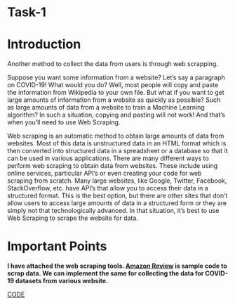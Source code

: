 # Task-1

# Introduction

Another method to collect the data from users is through web scrapping.

Suppose you want some information from a website? Let’s say a paragraph on COVID-19! What would you do? Well, most people will copy and paste the information from Wikipedia to your own file. 
But what if you want to get large amounts of information from a website as quickly as possible? Such as large amounts of data from a website to train a Machine Learning algorithm? In such a situation, copying and pasting will not work! And that’s when you’ll need to use Web Scraping. 

Web scraping is an automatic method to obtain large amounts of data from websites. Most of this data is unstructured data in an HTML format which is then converted into structured data in a spreadsheet or a database so that it can be used in various applications. There are many different ways to perform web scraping to obtain data from websites. These include using online services, particular API’s or even creating your code for web scraping from scratch. Many large websites, like Google, Twitter, Facebook, StackOverflow, etc. have API’s that allow you to access their data in a structured format. This is the best option, but there are other sites that don’t allow users to access large amounts of data in a structured form or they are simply not that technologically advanced. In that situation, it’s best to use Web Scraping to scrape the website for data. 

# Important Points

**I have attached the web scraping tools. [Amazon Review](/Outreachy-2022/Priyansh_Singh/Task1/Method-2/Amazon-Product-Reviews.ipynb) is sample code to scrap data. We can implement the same for collecting the data for COVID-19 datasets from various website.**

[CODE](/Outreachy-2022/Priyansh_Singh/Task1/Method-2/Data_Collection.ipynb)


